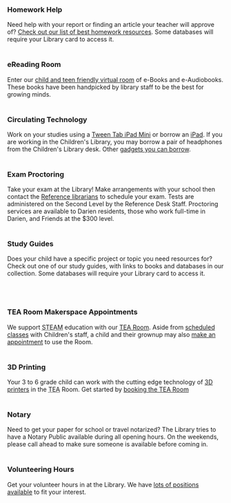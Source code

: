 <div class="row margin-bottom-30">
<div class="col-md-6">

### Homework Help
Need help with your report or finding an article your teacher will approve of? [Check out our list of best homework resources](/homework "Homework Help"). Some databases will require your Library card to access it.
<br />
<br />

### eReading Room 
Enter our [child and teen friendly virtual room](http://darien.lib.overdrive.com/63B6A05D-EC25-43D4-ABC0-30EF1866FDD6/10/50/en/youth "eReading Room") of e-Books and e-Audiobooks. These books have been handpicked by library staff to be the best for growing minds. 
<br />
<br />

### Circulating Technology 
Work on your studies using a [Tween Tab iPad Mini](/catalog/work/51230 "Tween Tab") or borrow an [iPad](/catalog/work/89368 "iPad"). If you are working in the Children's Library, you may borrow a pair of headphones from the Children's Library desk.  Other [gadgets you can borrow](/catalog/search/keyword?search=%2A&formats=equipment&page=1 "Tech you can borrow").
<br />
<br />

### Exam Proctoring
Take your exam at the Library! Make arrangements with your school then contact the [Reference librarians](mailto:askus@darienlibrary.org "Email Sally") to schedule your exam. Tests are administered on the Second Level by the Reference Desk Staff. Proctoring services are available to Darien residents, those who work full-time in Darien, and Friends at the $300 level. 
<br />
<br />

### Study Guides
Does your child have a specific project or topic you need resources for? Check out one of our study guides, with links to books and databases in our collection. Some databases will require your Library card to access it.

<br />
<br />

</div>
<div class="col-md-6">

### TEA Room Makerspace Appointments 
We support <abbr title="Science Technology Engineering Arts Mathematics">STEAM</abbr> education with our [TEA Room](/tearoom "TEA Room"). Aside from [scheduled classes](/events/kids/?category=games-and-play "TEA Room classes") with Children's staff, a child and their grownup may also [make an appointment](/tearoom-reserve "Reserve the TEA Room") to use the Room.
<br />
<br />

### 3D Printing 
Your 3 to 6 grade child can work with the cutting edge technology of [3D printers](/3d-printers "3D Printers") in the <abbr title="Technology Engineering Arts">TEA</abbr> Room. Get started by [booking the TEA Room](/tearoom-reserve "Book the TEA Room")
<br />
<br />

### Notary
Need to get your paper for school or travel notarized? The Library tries to have a Notary Public available during all opening hours. On the weekends, please call ahead to make sure someone is available before coming in. 
<br />
<br />

### Volunteering Hours
Get your volunteer hours in at the Library. We have [lots of positions available](/volunteers "Volunteer Opportunities") to fit your interest. 

</div>
</div>